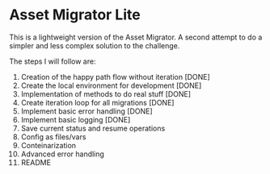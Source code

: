 # Asset Migrator Lite

This is a lightweight version of the Asset Migrator. A second attempt to do a simpler and less complex solution to the challenge.

The steps I will follow are:

1. Creation of the happy path flow without iteration [DONE]
1. Create the local environment for development [DONE]
1. Implementation of methods to do real stuff [DONE]
1. Create iteration loop for all migrations [DONE]
1. Implement basic error handling [DONE]
1. Implement basic logging [DONE]
1. Save current status and resume operations
1. Config as files/vars
1. Conteinarization
1. Advanced error handling
1. README
